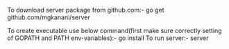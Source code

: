 To download server package from github.com:-
	go get github.com/mgkanani/server

To create executable use below command(first make sure correctly setting of GOPATH and PATH env-variables):-
	go install
To run server:-
	server
